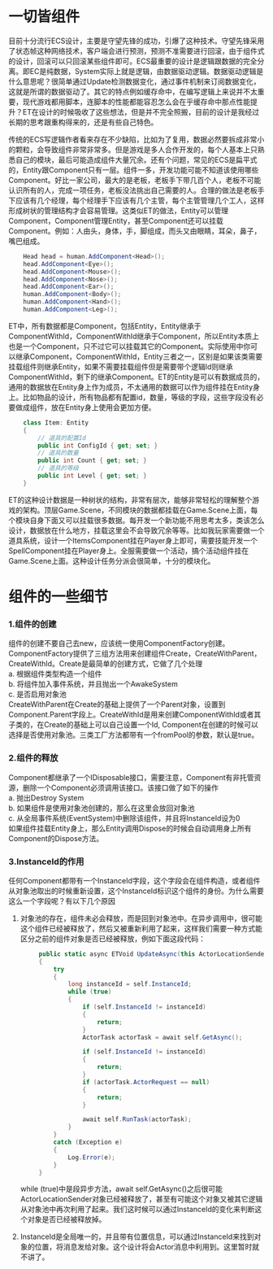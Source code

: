 # 一切皆组件

目前十分流行ECS设计，主要是守望先锋的成功，引爆了这种技术。守望先锋采用了状态帧这种网络技术，客户端会进行预测，预测不准需要进行回滚，由于组件式的设计，回滚可以只回滚某些组件即可。ECS最重要的设计是逻辑跟数据的完全分离。即EC是纯数据，System实际上就是逻辑，由数据驱动逻辑。数据驱动逻辑是什么意思呢？很简单通过Update检测数据变化，通过事件机制来订阅数据变化，这就是所谓的数据驱动了。其它的特点例如缓存命中，在编写逻辑上来说并不太重要，现代游戏都用脚本，连脚本的性能都能容忍怎么会在乎缓存命中那点性能提升？ET在设计的时候吸收了这些想法，但是并不完全照搬，目前的设计是我经过长期的思考跟重构得来的，还是有些自己特色。  

传统的ECS写逻辑作者看来存在不少缺陷，比如为了复用，数据必然要拆成非常小的颗粒，会导致组件非常非常多。但是游戏是多人合作开发的，每个人基本上只熟悉自己的模块，最后可能造成组件大量冗余。还有个问题，常见的ECS是扁平式的，Entity跟Component只有一层。组件一多，开发功能可能不知道该使用哪些Component。好比一家公司，最大的是老板，老板手下带几百个人，老板不可能认识所有的人，完成一项任务，老板没法挑出自己需要的人。合理的做法是老板手下应该有几个经理，每个经理手下应该有几个主管，每个主管管理几个工人，这样形成树状的管理结构才会容易管理。这类似ET的做法，Entity可以管理Component，Component管理Entity，甚至Component还可以挂载Component。例如：人由头，身体，手，脚组成，而头又由眼睛，耳朵，鼻子，嘴巴组成。

```csharp
    Head head = human.AddComponent<Head>();
    head.AddComponent<Eye>();
    head.AddComponent<Mouse>();
    head.AddComponent<Nose>();
    head.AddComponent<Ear>();
    human.AddComponent<Body>();
    human.AddComponent<Hand>();
    human.AddComponent<Leg>();
```

ET中，所有数据都是Component，包括Entity，Entity继承于ComponentWithId，ComponentWithId继承于Component，所以Entity本质上也是一个Component，只不过它可以挂载其它的Component。实际使用中你可以继承Component，ComponentWithId，Entity三者之一，区别是如果该类需要挂载组件则继承Entity，如果不需要挂载组件但是需要带个逻辑Id则继承ComponentWithId，剩下的继承Component。ET的Entity是可以有数据成员的，通用的数据放在Entity身上作为成员，不太通用的数据可以作为组件挂在Entity身上。比如物品的设计，所有物品都有配置id，数量，等级的字段，这些字段没有必要做成组件，放在Entity身上使用会更加方便。

```csharp
    class Item: Entity
    {
        // 道具的配置Id
        public int ConfigId { get; set; }
        // 道具的数量
        public int Count { get; set; }
        // 道具的等级
        public int Level { get; set; }
    }
```

ET的这种设计数据是一种树状的结构，非常有层次，能够非常轻松的理解整个游戏的架构。顶层Game.Scene，不同模块的数据都挂载在Game.Scene上面，每个模块自身下面又可以挂载很多数据。每开发一个新功能不用思考太多，类该怎么设计，数据放在什么地方，挂载这里会不会导致冗余等等。比如我玩家需要做一个道具系统，设计一个ItemsComponent挂在Player身上即可，需要技能开发一个SpellComponent挂在Player身上。全服需要做一个活动，搞个活动组件挂在Game.Scene上面。这种设计任务分派会很简单，十分的模块化。  

# 组件的一些细节

### 1.组件的创建

组件的创建不要自己去new，应该统一使用ComponentFactory创建。ComponentFactory提供了三组方法用来创建组件Create，CreateWithParent，CreateWithId。Create是最简单的创建方式，它做了几个处理  
a. 根据组件类型构造一个组件  
b. 将组件加入事件系统，并且抛出一个AwakeSystem  
c. 是否启用对象池  
CreateWithParent在Create的基础上提供了一个Parent对象，设置到Component.Parent字段上。CreateWithId是用来创建ComponentWithId或者其子类的，在Create的基础上可以自己设置一个Id, Component在创建的时候可以选择是否使用对象池。三类工厂方法都带有一个fromPool的参数，默认是true。

### 2.组件的释放

Component都继承了一个IDisposable接口，需要注意，Component有非托管资源，删除一个Component必须调用该接口。该接口做了如下的操作  
a. 抛出Destroy System  
b. 如果组件是使用对象池创建的，那么在这里会放回对象池  
c. 从全局事件系统(EventSystem)中删除该组件，并且将InstanceId设为0  
如果组件挂载Entity身上，那么Entity调用Dispose的时候会自动调用身上所有Component的Dispose方法。  

### 3.InstanceId的作用

任何Component都带有一个InstanceId字段，这个字段会在组件构造，或者组件从对象池取出的时候重新设置，这个InstanceId标识这个组件的身份。为什么需要这么一个字段呢？有以下几个原因  

1. 对象池的存在，组件未必会释放，而是回到对象池中。在异步调用中，很可能这个组件已经被释放了，然后又被重新利用了起来，这样我们需要一种方式能区分之前的组件对象是否已经被释放，例如下面这段代码：
   
   ```csharp
        public static async ETVoid UpdateAsync(this ActorLocationSender self)
        {
            try
            {
                long instanceId = self.InstanceId;
                while (true)
                {
                    if (self.InstanceId != instanceId)
                    {
                        return;
                    }
                    ActorTask actorTask = await self.GetAsync();
   
                    if (self.InstanceId != instanceId)
                    {
                        return;
                    }
                    if (actorTask.ActorRequest == null)
                    {
                        return;
                    }
   
                    await self.RunTask(actorTask);
                }
            }
            catch (Exception e)
            {
                Log.Error(e);
            }
        }
   ```
   
   while (true)中是段异步方法，await self.GetAsync()之后很可能ActorLocationSender对象已经被释放了，甚至有可能这个对象又被其它逻辑从对象池中再次利用了起来。我们这时候可以通过InstanceId的变化来判断这个对象是否已经被释放掉。  

2. InstanceId是全局唯一的，并且带有位置信息，可以通过InstanceId来找到对象的位置，将消息发给对象。这个设计将会Actor消息中利用到。这里暂时就不讲了。